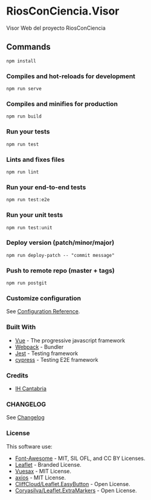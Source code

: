 # RiosConCiencia.Visor

Visor Web del proyecto RiosConCiencia

## Commands

```
npm install
```

### Compiles and hot-reloads for development

```
npm run serve
```

### Compiles and minifies for production

```
npm run build
```

### Run your tests

```
npm run test
```

### Lints and fixes files

```
npm run lint
```

### Run your end-to-end tests

```
npm run test:e2e
```

### Run your unit tests

```
npm run test:unit
```

### Deploy version (patch/minor/major)

```
npm run deploy-patch -- "commit message"
```

### Push to remote repo (master + tags)

```
npm run postgit
```

### Customize configuration
See [Configuration Reference](https://cli.vuejs.org/config/).

###  Built With

- [Vue](https://vuejs.org/) - The progressive javascript framework
- [Webpack](https://webpack.js.org/) - Bundler
- [Jest](https://jestjs.io/) - Testing framework
- [cypress](https://www.cypress.io/) - Testing E2E framework

###  Credits

- [IH Cantabria](https://github.com/IHCantabria)

###  CHANGELOG

See  [Changelog](http://git.ihcantabria.com:3000/IT/RiosConCiencia.Visor/wiki/_pages)

### License

This software use:

- [Font-Awesome](https://fontawesome.com/) - MIT, SIL OFL, and CC BY Licenses.
- [Leaflet](https://leafletjs.com/) - Branded License.
- [Vuesax](https://lusaxweb.github.io/vuesax/) - MIT License.
- [axios](https://github.com/axios/axios) - MIT License.
- [CliffCloud/Leaflet.EasyButton](https://github.com/CliffCloud/Leaflet.EasyButton) - Open License.
- [Coryasilva/Leaflet.ExtraMarkers](https://github.com/coryasilva/Leaflet.ExtraMarkers) - Open License.


